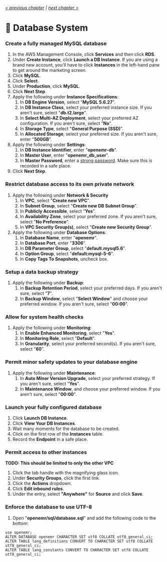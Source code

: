_[< previous chapter](03-Network-File-System.md) | [next chapter >](05-Session-Management.md)_

# 💽 Database System

### Create a fully managed MySQL database

1. In the AWS Management Console, click **Services** and then click **RDS**.
2. Under **Create Instance**, click **Launch a DB Instance**. If you are using a brand new account, you'll have to click **Instances** in the left-hand pane to get around the marketing screen.
3. Click **MySQL**.
4. Click **Select**.
5. Under **Production**, click **MySQL**.
6. Click **Next Step**.
7. Apply the following under **Instance Specifications**:
    1. In **DB Engine Version**, select "**MySQL 5.6.27**".
    2. In **DB Instance Class**, select your preferred instance size. If you aren't sure, select "**db.t2.large**".
    3. In **Select Multi-AZ Deployment**, select your preferred AZ configuration. If you aren't sure, select "**No**".
    4. In **Storage Type**, select "**General Purpose (SSD)**".
    5. In **Allocated Storage**, select your preferred size. If you aren't sure, enter "**500GB**".
8. Apply the following under **Settings**:
    1. In **DB Instance Identifier**, enter "**openemr-db**".
    2. In **Master User**, enter "**openemr_db_user**".
    3. In **Master Password**, enter a [strong password](https://www.random.org/passwords/?num=1&len=16&format=html&rnd=new). Make sure this is recorded in a safe place.
9. Click **Next Step**.

### Restrict database access to its own private network

1. Apply the following under **Network & Security**
    1. In **VPC**, select "**Create new VPC**".
    2. In **Subnet Group**, select "**Create new DB Subnet Group**".
    3. In **Publicly Accessible**, select "**Yes**".
    4. In **Availability Zone**, select your preferred zone. If you aren't sure, select "**No Preference**".
    5. In **VPC Security Group(s)**, select "**Create new Security Group**".
2. Apply the following under **Database Options**:
    1. In **Database Name**, enter "**openemr**".
    2. In **Database Port**, enter "**3306**".
    3. In **DB Parameter Group**, select "**default.mysql5.6**".
    4. In **Option Group**, select "**default:mysql-5-6**".
    5. In **Copy Tags To Snapshots**, uncheck box.

### Setup a data backup strategy

1. Apply the following under **Backup**:
    1. In **Backup Retention Period**, select your preferred days. If you aren't sure, select "**7**".
    2. In **Backup Window**, select "**Select Window**" and choose your preferred window. If you aren't sure, select "**00:00**".

### Allow for system health checks

1. Apply the following under **Monitoring**:
    1. In **Enable Enhanced Monitoring**, select "**Yes**".
    2. In **Monitoring Role**, select "**Default**".
    3. In **Granularity**, select your preferred second(s). If you aren't sure, select "**60**".

### Permit minor safety updates to your database engine

1. Apply the following under **Maintenance**:
    1. In **Auto Minor Version Upgrade**, select your preferred strategy. If you aren't sure, select "**Yes**".
    2. In **Maintenance Window**, and choose your preferred window. If you aren't sure, select "**00:00**".

### Launch your fully configured database

1. Click **Launch DB Instance**.
2. Click **View Your DB Instances**.
3. Wait many moments for the database to be created.
4. Click on the first row of the **Instances** table.
5. Record the **Endpoint** in a safe place.

### Permit access to other instances

__TODO: This should be limited to only the other VPC__

1. Click the tab handle with the magnifying glass icon.
2. Under **Security Groups**, click the first link.
3. Click the **Actions** dropdown.
4. Click **Edit inbound rules**.
5. Under the entry, select **"Anywhere"** for **Source** and click **Save**.

### Enforce the database to use UTF-8

1. Open "**openemr/sql/database.sql**" and add the following code to the bottom:

```
use openemr;
ALTER DATABASE openemr CHARACTER SET utf8 COLLATE utf8_general_ci;
ALTER TABLE lang_definitions CONVERT TO CHARACTER SET utf8 COLLATE utf8_general_ci;
ALTER TABLE lang_constants CONVERT TO CHARACTER SET utf8 COLLATE utf8_general_ci;
```
